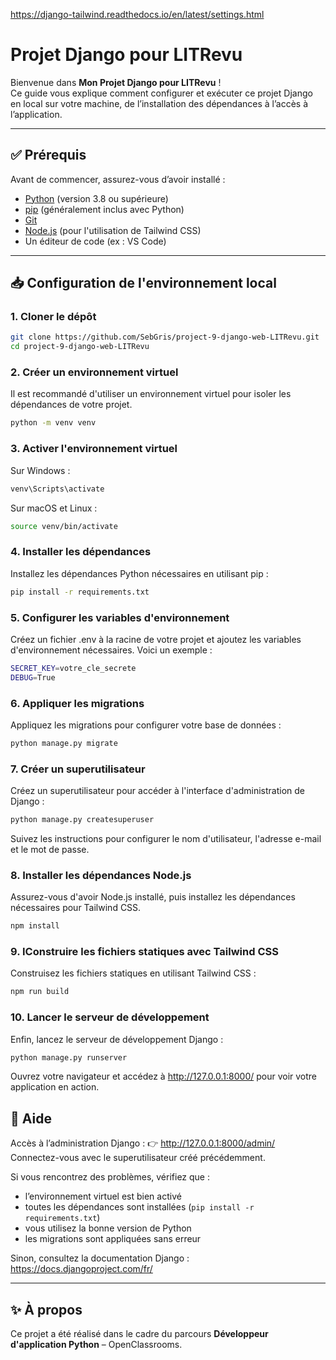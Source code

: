 https://django-tailwind.readthedocs.io/en/latest/settings.html

# Projet Django pour LITRevu

Bienvenue dans **Mon Projet Django pour LITRevu** !  
Ce guide vous explique comment configurer et exécuter ce projet Django en local sur votre machine, de l’installation des dépendances à l’accès à l’application.

---

## ✅ Prérequis

Avant de commencer, assurez-vous d’avoir installé :

- [Python](https://www.python.org/downloads/) (version 3.8 ou supérieure)
- [pip](https://pip.pypa.io/en/stable/installation/) (généralement inclus avec Python)
- [Git](https://git-scm.com/downloads)
- [Node.js](https://nodejs.org/) (pour l'utilisation de Tailwind CSS)
- Un éditeur de code (ex : VS Code)

---

## 📥 Configuration de l'environnement local

### 1. Cloner le dépôt

```bash
git clone https://github.com/SebGris/project-9-django-web-LITRevu.git
cd project-9-django-web-LITRevu
```

### 2. Créer un environnement virtuel
Il est recommandé d'utiliser un environnement virtuel pour isoler les dépendances de votre projet.
```bash
python -m venv venv
```

### 3. Activer l'environnement virtuel

Sur Windows :
```bash
venv\Scripts\activate
```
Sur macOS et Linux :
```bash
source venv/bin/activate
```

### 4. Installer les dépendances

Installez les dépendances Python nécessaires en utilisant pip :
```bash
pip install -r requirements.txt
```

### 5. Configurer les variables d'environnement

Créez un fichier .env à la racine de votre projet et ajoutez les variables d'environnement nécessaires. Voici un exemple :
```bash
SECRET_KEY=votre_cle_secrete
DEBUG=True
```

### 6. Appliquer les migrations

Appliquez les migrations pour configurer votre base de données :
```bash
python manage.py migrate
```

### 7. Créer un superutilisateur

Créez un superutilisateur pour accéder à l'interface d'administration de Django :
```bash
python manage.py createsuperuser
```
Suivez les instructions pour configurer le nom d'utilisateur, l'adresse e-mail et le mot de passe.

### 8. Installer les dépendances Node.js

Assurez-vous d'avoir Node.js installé, puis installez les dépendances nécessaires pour Tailwind CSS.
```bash
npm install
```

### 9. IConstruire les fichiers statiques avec Tailwind CSS

Construisez les fichiers statiques en utilisant Tailwind CSS :
```bash
npm run build
```

### 10. Lancer le serveur de développement

Enfin, lancez le serveur de développement Django :
```bash
python manage.py runserver
```
Ouvrez votre navigateur et accédez à http://127.0.0.1:8000/ pour voir votre application en action.

## 📄 Aide

Accès à l’administration Django : 
👉 http://127.0.0.1:8000/admin/  
Connectez-vous avec le superutilisateur créé précédemment.

Si vous rencontrez des problèmes, vérifiez que :
- l’environnement virtuel est bien activé
- toutes les dépendances sont installées (`pip install -r requirements.txt`)
- vous utilisez la bonne version de Python
- les migrations sont appliquées sans erreur

Sinon, consultez la documentation Django : https://docs.djangoproject.com/fr/

---

## ✨ À propos

Ce projet a été réalisé dans le cadre du parcours **Développeur d'application Python** – OpenClassrooms.
